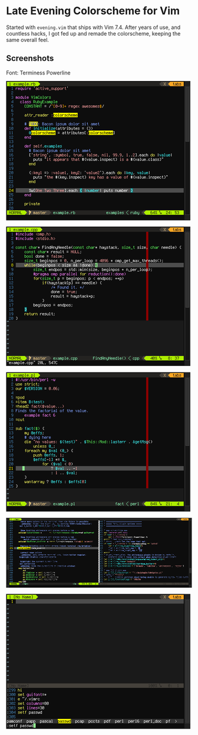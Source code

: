 # Late Evening Colorscheme for Vim

Started with `evening.vim` that ships with Vim 7.4. After years of use, and countless hacks, I got fed up and remade the colorscheme, keeping the same overall feel.


## Screenshots

Font: Terminess Powerline

![gvim ruby](https://raw.githubusercontent.com/h3xx/vim-late_evening/master/screenshots/ruby.png)

![gvim cpp](https://raw.githubusercontent.com/h3xx/vim-late_evening/master/screenshots/cpp.png)

![gvim perl](https://raw.githubusercontent.com/h3xx/vim-late_evening/master/screenshots/perl.png)

![gvim viml](https://raw.githubusercontent.com/h3xx/vim-late_evening/master/screenshots/vimrc-windows.png)

![gvim misc](https://raw.githubusercontent.com/h3xx/vim-late_evening/master/screenshots/cmd+wildmenu.png)
